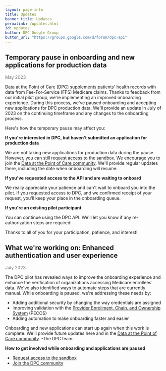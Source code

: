 ```yaml
---
layout: page-info
title: Updates
banner_title: Updates
permalink: /updates.html
id: updates
button: DPC Google Group
button_url: "https://groups.google.com/d/forum/dpc-api"
---
```


## Temporary pause in onboarding and new applications for production data

<span style="color:#767676">May 2023</span>

Data at the Point of Care (DPC) supplements patients' health records with data from Fee-For-Service (FFS) Medicare claims. Thanks to feedback from our initial pilot group, we're implementing an improved onboarding experience. During this process, we've paused onboarding and accepting new applications for DPC production data. We'll provide an update in July of 2023 on the continuing timeframe and any changes to the onboarding process.

Here's how the temporary pause may affect you:

**If you're interested in DPC, but haven't submitted an application for production data**

We are not taking new applications for production data during the pause. However, you can still [request access to the sandbox](https://sandbox.dpc.cms.gov/users/sign_up). We encourage you to join the [Data at the Point of Care community](https://groups.google.com/d/forum/dpc-api). We'll provide regular updates there, including the date when onboarding will resume.

**If you've requested access to the API and are waiting to onboard**

We really appreciate your patience and can't wait to onboard you into the pilot. If you requested access to DPC, and we confirmed receipt of your request, you'll keep your place in the onboarding queue.

**If you're an existing pilot participant**

You can continue using the DPC API. We'll let you know if any re-authorization steps are required.

Thanks to all of you for your participation, patience, and interest!

## What we're working on: Enhanced authentication and user experience

<span style="color:#767676">July 2023</span>

The DPC pilot has revealed ways to improve the onboarding experience and enhance the verification of organizations accessing Medicare enrollees' data. We've also identified ways to automate steps that are currently manual. While onboarding is paused, we're addressing these needs by:

- Adding additional security by changing the way credentials are assigned
- Improving validation with the [Provider Enrollment, Chain, and Ownership System](https://pecos.cms.hhs.gov/pecos/login.do#headingLv1) (PECOS)
- Adding automation to make onboarding faster and easier

Onboarding and new applications can start up again when this work is complete. We'll provide future updates here and in the [Data at the Point of Care community](https://groups.google.com/g/dpc-api).
-The DPC team

**How to get involved while onboarding and applications are paused**
- [Request access to the sandbox](https://sandbox.dpc.cms.gov/users/sign_up)
- [Join the DPC community](https://groups.google.com/g/dpc-api)
